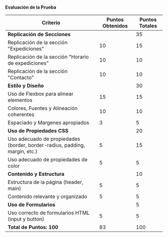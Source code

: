 **Evaluación de la Prueba**

| Criterio                                                                   | Puntos Obtenidos | Puntos Totales |
| -------------------------------------------------------------------------- | ---------------- | -------------- |
| **Replicación de Secciones**                                               |                  | 35             |
| Replicación de la sección "Expediciones"                                   | 10               | 15             |
| Replicación de la sección "Horario de expediciones"                        | 10               | 10             |
| Replicación de la sección "Contacto"                                       | 10               | 10             |
| **Estilo y Diseño**                                                        |                  | 30             |
| Uso de Flexbox para alinear elementos                                      | 15               | 15             |
| Colores, Fuentes y Alineación coherentes                                   | 10               | 10             |
| Espaciado y Margenes apropiados                                            | 3                | 5              |
| **Uso de Propiedades CSS**                                                 |                  | 20             |
| Uso adecuado de propiedades (border, border-radius, padding, margin, etc.) | 5                | 15             |
| Uso adecuado de propiedades de color                                       | 5                | 5              |
| **Contenido y Estructura**                                                 |                  | 10             |
| Estructura de la página (header, main)                                     | 5                | 5              |
| Contenido relevante y organizado                                           | 5                | 5              |
| **Uso de Formularios**                                                     |                  | 5              |
| Uso correcto de formularios HTML (input y button)                          | 5                | 5              |
| **Total de Puntos: 100**                                                   | 83               | 100            |
